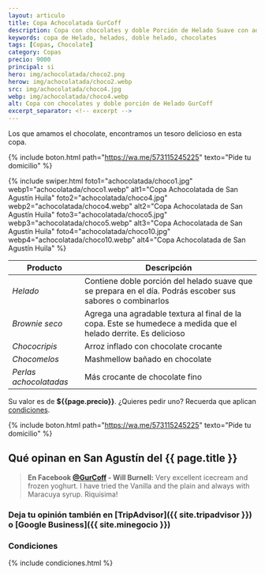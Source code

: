 ```yaml
---
layout: articulo
title: Copa Achocolatada GurCoff
description: Copa con chocolates y doble Porción de Helado Suave con adiciones de fruta o golocinas
keywords: copa de Helado, helados, doble helado, chocolates
tags: [Copas, Chocolate]
category: Copas
precio: 9000
principal: si
hero: img/achocolatada/choco2.png
herow: img/achocolatada/choco2.webp
src: img/achocolatada/choco4.jpg
webp: img/achocolatada/choco4.webp
alt: Copa con chocolates y doble porción de Helado GurCoff
excerpt_separator: <!-- excerpt -->
---
```

Los que amamos el chocolate, encontramos un tesoro delicioso en esta copa.

<!-- excerpt -->

{% include boton.html path="https://wa.me/573115245225" texto="Pide tu domicilio" %}

<!-- Swiper -->
{% include swiper.html foto1="achocolatada/choco1.jpg" webp1="achocolatada/choco1.webp" alt1="Copa Achocolatada de San Agustín Huila" foto2="achocolatada/choco4.jpg" webp2="achocolatada/choco4.webp" alt2="Copa Achocolatada de San Agustín Huila" foto3="achocolatada/choco5.jpg" webp3="achocolatada/choco5.webp" alt3="Copa Achocolatada de San Agustín Huila" foto4="achocolatada/choco10.jpg" webp4="achocolatada/choco10.webp" alt4="Copa Achocolatada de San Agustín Huila" %}

| Producto | Descripción |
| ----------- | ------ |
| *Helado* | Contiene doble porción del helado suave que se prepara en el día. Podrás escober sus sabores o combinarlos |
| *Brownie seco* | Agrega una agradable textura al final de la copa. Este se humedece a medida que el helado derrite. Es delicioso |
| *Chococripis* | Arroz inflado con chocolate crocante |
| *Chocomelos* | Mashmellow bañado en chocolate |
| *Perlas achocolatadas* | Más crocante de chocolate fino |

Su valor es de **${{page.precio}}**. ¿Quieres pedir uno? Recuerda que aplican [condiciones]({{site.baseurl}}#condiciones).

{% include boton.html path="https://wa.me/573115245225" texto="Pide tu domicilio" %}

## Qué opinan en San Agustín del {{ page.title }}

> **En Facebook [@GurCoff]({{site.facebook}}) - Will Burnell:** Very excellent icecream and frozen yoghurt. I have tried the Vanilla and the plain and always with Maracuya syrup. Riquisima!

### Deja tu opinión también en [TripAdvisor]({{ site.tripadvisor }}) o [Google Business]({{ site.minegocio }})

### Condiciones

{% include condiciones.html %}
